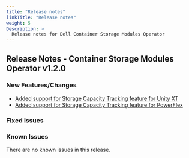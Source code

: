```yaml
---
title: "Release notes"
linkTitle: "Release notes"
weight: 5
Description: >
  Release notes for Dell Container Storage Modules Operator
---
```


## Release Notes - Container Storage Modules Operator v1.2.0

### New Features/Changes
- [Added support for Storage Capacity Tracking feature for Unity XT](https://github.com/dell/csm/issues/876)
- [Added support for Storage Capacity Tracking feature for PowerFlex](https://github.com/dell/csm/issues/876)

### Fixed Issues

### Known Issues
There are no known issues in this release.